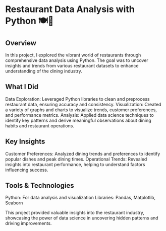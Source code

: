 # Restaurant Data Analysis with Python 🍽️🐍

## Overview

In this project, I explored the vibrant world of restaurants through comprehensive data analysis using Python. The goal was to uncover insights and trends from various restaurant datasets to enhance understanding of the dining industry.

## What I Did

Data Exploration: Leveraged Python libraries to clean and preprocess restaurant data, ensuring accuracy and consistency.
Visualization: Created a variety of graphs and charts to visualize trends, customer preferences, and performance metrics.
Analysis: Applied data science techniques to identify key patterns and derive meaningful observations about dining habits and restaurant operations.

## Key Insights

Customer Preferences: Analyzed dining trends and preferences to identify popular dishes and peak dining times.
Operational Trends: Revealed insights into restaurant performance, helping to understand factors influencing success.

## Tools & Technologies

Python: For data analysis and visualization
Libraries: Pandas, Matplotlib, Seaborn

This project provided valuable insights into the restaurant industry, showcasing the power of data science in uncovering hidden patterns and driving improvements.
